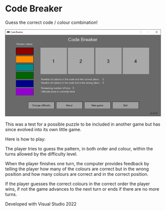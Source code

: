 # Code Breaker

Guess the correct code / colour combination!

![Screenshot](doc/screenshot.png)

This was a test for a possible puzzle to be included in another game but has since evolved into its own little game.

Here is how to play:

The player tries to guess the pattern, in both order and colour, within the turns allowed by the difficulty level.

When the player finishes one turn, the computer provides feedback by telling the player how many of the colours are correct but in the wrong position and how many colours are correct and in the correct position.

If the player guesses the correct colours in the correct order the player wins, if not the game advances to the next turn or ends if there are no more turns.

Developed with Visual Studio 2022
